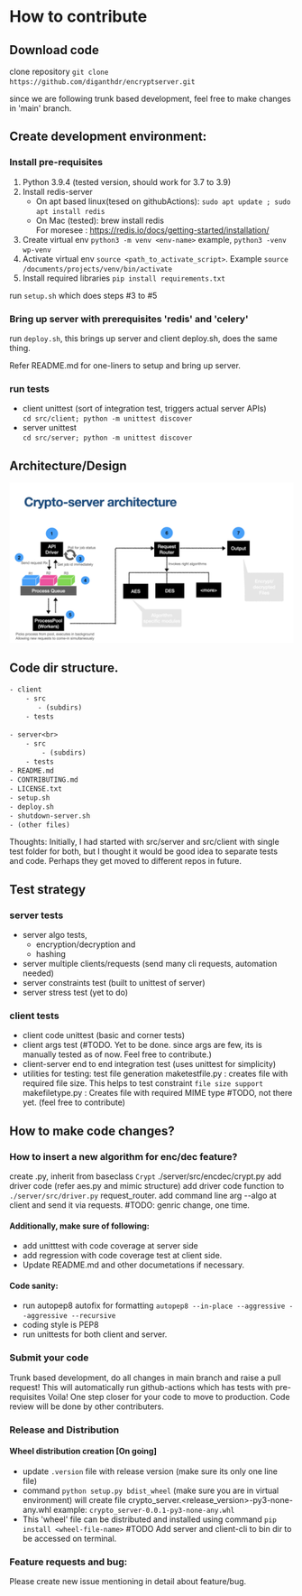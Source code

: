 # How to contribute

## Download code
clone repository
`git clone https://github.com/diganthdr/encryptserver.git`

since we are following trunk based development, feel free to make changes in 'main' branch.

## Create development environment:
### Install pre-requisites
1. Python 3.9.4 (tested version, should work for 3.7 to 3.9)
2. Install redis-server
   - On apt based linux(tesed on githubActions): `sudo apt update ; sudo apt install redis`
   - On Mac (tested): brew install redis<br>
   For moresee : https://redis.io/docs/getting-started/installation/
3. Create virtual env
  `python3 -m venv <env-name>` example, `python3 -venv wp-venv`
4. Activate virtual env
   `source <path_to_activate_script>`. Example `source /documents/projects/venv/bin/activate`
5. Install required libraries
  `pip install requirements.txt`

run `setup.sh` which does steps #3 to #5

### Bring up server with prerequisites 'redis' and 'celery'

run `deploy.sh`, this brings up server and client
deploy.sh, does the same thing.

Refer README.md for one-liners to setup and bring up server.

### run tests
  - client unittest (sort of integration test, triggers actual server APIs)<br>
   `cd src/client; python -m unittest discover`
  - server unittest <br>
   `cd src/server; python -m unittest discover`

 
 ## Architecture/Design
  
   ![alt text](https://github.com/diganthdr/encryptserver/blob/main/crypto-server-architecture.001.jpeg)
  
 ## Code dir structure.
 
    - client
        - src
           - (subdirs)
        - tests
             
    - server<br>
        - src
            - (subdirs)
        - tests
    - README.md
    - CONTRIBUTING.md
    - LICENSE.txt
    - setup.sh
    - deploy.sh
    - shutdown-server.sh
    - (other files)

  Thoughts: Initially, I had started with src/server and src/client with single test folder for both, but I thought it would be good idea to separate tests and code. Perhaps they get moved to different repos in future.
   
 ## Test strategy
 ### server tests
   
- server algo tests, 
   - encryption/decryption and 
   - hashing  
- server multiple clients/requests (send many cli requests, automation needed)
- server constraints test  (built to unittest of server)
- server stress test (yet to do)

 
 ### client tests
 - client code unittest (basic and corner tests)
 - client args test (#TODO. Yet to be done. since args are few, its is manually tested as of now. Feel free to contribute.)
 - client-server end to end integration test (uses unittest for simplicity)
 - utilities for testing: test file generation
      maketestfile.py : creates file with required file size. This helps to test constraint  `file size support`
      makefiletype.py : Creates file with required MIME type #TODO, not there yet. (feel free to contribute)
 
## How to make code changes?
### How to insert a new algorithm for enc/dec feature?
  create <youralgo>.py,
  inherit from baseclass `Crypt` ./server/src/encdec/crypt.py
  add driver code (refer aes.py and mimic structure)
  add driver code function to `./server/src/driver.py` request_router.
  add command line arg --algo at client and send it via requests. #TODO: genric change, one time.

#### Additionally, make sure of following:
  - add unitttest with code coverage at server side
  - add regression with code coverage test at client side.
  - Update README.md and other documetations if necessary.
 
#### Code sanity:
  - run autopep8 autofix for formatting `autopep8 --in-place --aggressive --aggressive --recursive`
  - coding style is PEP8
  - run unittests for both client and server.
  
### Submit your code
Trunk based development, do all changes in main branch and raise a pull request!
  This will automatically run github-actions which has tests with pre-requisites
  Voila! One step closer for your code to move to production. 
  Code review will be done by other contributers.
  
### Release and Distribution
#### Wheel distribution creation [On going]
  
  - update `.version` file with release version (make sure its only one line file)
  - command `python setup.py bdist_wheel` (make sure you are in virtual environment)
  will create file crypto_server.<release_version>-py3-none-any.whl example: `crypto_server-0.0.1-py3-none-any.whl`
  - This 'wheel' file can be distributed and installed using command `pip install <wheel-file-name>` #TODO Add server and client-cli to bin dir to be accessed on terminal.
  
  
### Feature requests and bug:
  Please create new issue mentioning in detail about feature/bug.
  
  
